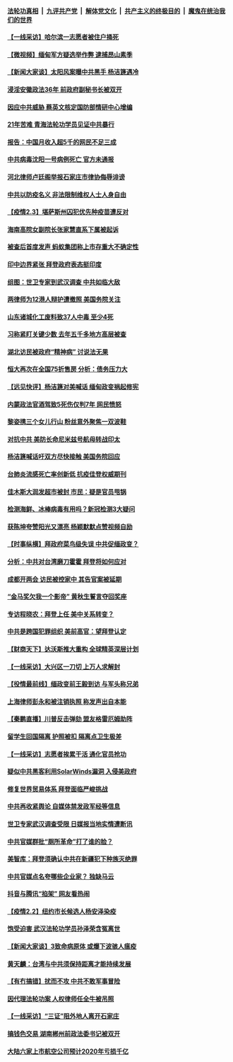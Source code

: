 

####  [法轮功真相](../../../../basic/blob/master/README.md?t=02040001) &nbsp;|&nbsp; [九评共产党](../../../../9ping.md/blob/master/README.md?t=02040001) &nbsp;|&nbsp; [解体党文化](../../../../jtdwh.md/blob/master/README.md?t=02040001)  &nbsp;|&nbsp; [共产主义的终极目的](../../../../gczydzjmd.md/blob/master/README.md?t=02040001) &nbsp;|&nbsp; [魔鬼在统治我们的世界](../../../../mgztzwmdsj.md/blob/master/README.md?t=02040001) 

#### [【一线采访】哈尔滨一志愿者被住户捅死](../pages/nsc413/n12730488.md?t=02040001) 

#### [【微视频】缅甸军方疑选举作弊 逮捕昂山素季](../pages/nsc413/n12730640.md?t=02040001) 

#### [【新闻大家谈】太阳风案曝中共黑手 杨洁篪遇冷](../pages/nsc413/n12730787.md?t=02040001) 

#### [浸淫安徽政法36年 前政府副秘书长被双开](../pages/nsc413/n12730317.md?t=02040001) 

#### [因应中共威胁 蔡英文核定国防部情研中心增编](../pages/nsc413/n12730294.md?t=02040001) 

#### [21年苦难 青海法轮功学员见证中共暴行](../pages/nsc413/n12728367.md?t=02040001) 

#### [报告：中国月收入超5千的网民不足三成](../pages/nsc413/n12730460.md?t=02040001) 

#### [中共病毒沈阳一号病例死亡 官方未通报](../pages/nsc413/n12730332.md?t=02040001) 

#### [河北律师卢廷阁举报石家庄市律协侮辱诽谤](../pages/nsc413/n12730318.md?t=02040001) 

#### [中共以防疫名义 非法限制维权人士人身自由](../pages/nsc413/n12730192.md?t=02040001) 

#### [【疫情2.3】堪萨斯州囚犯优先种疫苗遭反对](../pages/nsc413/n12730176.md?t=02040001) 

#### [海南高院女副院长张家慧直系下属被起诉](../pages/nsc413/n12730056.md?t=02040001) 

#### [被查后首度发声 蚂蚁集团称上市存重大不确定性](../pages/nsc413/n12729643.md?t=02040001) 

#### [印中边界紧张 拜登政府表态挺印度](../pages/nsc413/n12730213.md?t=02040001) 

#### [组图：世卫专家到武汉调查 中共如临大敌](../pages/nsc413/n12729337.md?t=02040001) 

#### [两律师为12港人辩护遭撤照 美国务院关注](../pages/nsc413/n12730042.md?t=02040001) 

#### [山东诸城化工废料致37人中毒 至少4死](../pages/nsc413/n12729619.md?t=02040001) 

#### [习称紧盯关键少数 去年五千多地方高层被查](../pages/nsc413/n12729906.md?t=02040001) 

#### [湖北访民被政府“精神病” 讨说法无果](../pages/nsc413/n12729776.md?t=02040001) 


#### [恒大再次在全国75折售房 分析：债务压力大](../pages/nsc413/n12729623.md?t=02040001) 

#### [【远见快评】杨洁篪对美喊话 缅甸政变祸起修宪](../pages/nsc413/n12729136.md?t=02040001) 

#### [内蒙政法官酒驾致5死伤仅判7年 网民愤怒](../pages/nsc413/n12729370.md?t=02040001) 

#### [黎姿携三个女儿行山 粉丝意外聚焦一双波鞋](../pages/nsc413/n12729203.md?t=02040001) 

#### [对抗中共 美防长命尼米兹号航母转战印太](../pages/nsc413/n12729303.md?t=02040001) 

#### [杨洁篪喊话吁双方尽快接触 美国务院回应](../pages/nsc413/n12729243.md?t=02040001) 

#### [台肺炎流感死亡率创新低 抗疫佳登权威期刊](../pages/nsc413/n12729332.md?t=02040001) 

#### [佳木斯大润发超市被封 市民：疑是官员甩锅](../pages/nsc413/n12729138.md?t=02040001) 

#### [检测海鲜、冰棒病毒有用吗？新冠检测3大疑问](../pages/nsc413/n12729103.md?t=02040001) 

#### [获陈坤夸赞阳光又漂亮 杨颖默默点赞视频自励](../pages/nsc413/n12728875.md?t=02040001) 

#### [【时事纵横】拜政府菜鸟级失误 中共促缅政变？](../pages/nsc413/n12729074.md?t=02040001) 

#### [分析：中共对台湾磨刀霍霍 拜登将如何应对](../pages/nsc413/n12726741.md?t=02040001) 

#### [成都开两会 访民被控家中 其告官案被延期](../pages/nsc413/n12728080.md?t=02040001) 

#### [“金马奖欠我一个影帝” 黄秋生誓言夺回奖座](../pages/nsc413/n12728687.md?t=02040001) 

#### [专访程晓农：拜登上任 美中关系转变？](../pages/nsc413/n12726483.md?t=02040001) 

#### [中共是跨国犯罪组织 美前高官：望拜登认定](../pages/nsc413/n12728825.md?t=02040001) 

#### [【财商天下】达沃斯推大重构 全球精英深层计划](../pages/nsc413/n12728749.md?t=02040001) 

#### [【一线采访】大兴区一刀切 上万人求解封](../pages/nsc413/n12729046.md?t=02040001) 

#### [【役情最前线】缅政变前王毅到访 与军头称兄弟](../pages/nsc413/n12728882.md?t=02040001) 

#### [上海律师彭永和被注销执照 称发声出自本能](../pages/nsc413/n12728862.md?t=02040001) 

#### [【秦鹏直播】川普反击弹劾 盟友格雷厄姆助阵](../pages/nsc413/n12729047.md?t=02040001) 

#### [留学生回国隔离 护照被扣 隔离点卫生极差](../pages/nsc413/n12728965.md?t=02040001) 

#### [【一线采访】志愿者挨累干活 通化官员抢功](../pages/nsc413/n12728866.md?t=02040001) 

#### [疑似中共黑客利用SolarWinds漏洞 入侵美政府](../pages/nsc413/n12728757.md?t=02040001) 

#### [修复世界贸易体系 拜登面临严峻挑战](../pages/nsc413/n12728762.md?t=02040001) 

#### [中共再收紧舆论 自媒体禁发政军经等信息](../pages/nsc413/n12728721.md?t=02040001) 

#### [世卫专家武汉调查受限 日媒报当地实情遭断讯](../pages/nsc413/n12728650.md?t=02040001) 

#### [中共官媒群批“厕所革命”打了谁的脸？](../pages/nsc413/n12728478.md?t=02040001) 

#### [美智库：拜登须确认中共在新疆犯下种族灭绝罪](../pages/nsc413/n12728543.md?t=02040001) 

#### [中共官媒点名夸哪些企业家？ 独缺马云](../pages/nsc413/n12728389.md?t=02040001) 

#### [抖音与腾讯“掐架” 网友看热闹](../pages/nsc413/n12728418.md?t=02040001) 

#### [【疫情2.2】纽约市长候选人杨安泽染疫](../pages/nsc413/n12727781.md?t=02040001) 

#### [饱受迫害 武汉法轮功学员孙泽荣含冤离世](../pages/nsc413/n12727942.md?t=02040001) 

#### [【新闻大家谈】3致命病原体 或爆下波骇人瘟疫](../pages/nsc413/n12728349.md?t=02040001) 

#### [黄天麟：台湾与中共须保持距离才能持续发展](../pages/nsc413/n12727430.md?t=02040001) 

#### [【有冇搞错】扰而不攻 中共不敢军事冒险](../pages/nsc413/n12726894.md?t=02040001) 

#### [因代理法轮功案 人权律师任全牛被吊照](../pages/nsc413/n12727962.md?t=02040001) 

#### [【一线采访】“三证”阻外地人离开石家庄](../pages/nsc413/n12728024.md?t=02040001) 

#### [搞钱色交易 湖南郴州前政法委书记被双开](../pages/nsc413/n12727871.md?t=02040001) 

#### [大陆六家上市航空公司预计2020年亏损千亿](../pages/nsc413/n12727633.md?t=02040001) 

